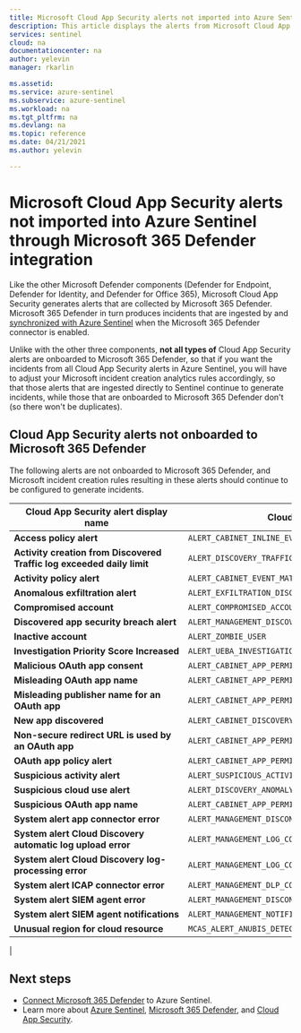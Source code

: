 ```yaml
---
title: Microsoft Cloud App Security alerts not imported into Azure Sentinel through Microsoft 365 Defender integration | Microsoft Docs
description: This article displays the alerts from Microsoft Cloud App Security that must be ingested directly into Azure Sentinel, since they are not collected by Microsoft 365 Defender.
services: sentinel
cloud: na
documentationcenter: na
author: yelevin
manager: rkarlin

ms.assetid:
ms.service: azure-sentinel
ms.subservice: azure-sentinel
ms.workload: na
ms.tgt_pltfrm: na
ms.devlang: na
ms.topic: reference
ms.date: 04/21/2021
ms.author: yelevin

---
```


# Microsoft Cloud App Security alerts not imported into Azure Sentinel through Microsoft 365 Defender integration

Like the other Microsoft Defender components (Defender for Endpoint, Defender for Identity, and Defender for Office 365), Microsoft Cloud App Security generates alerts that are collected by Microsoft 365 Defender. Microsoft 365 Defender in turn produces incidents that are ingested by and [synchronized with Azure Sentinel](microsoft-365-defender-sentinel-integration.md#microsoft-365-defender-incidents-and-microsoft-incident-creation-rules) when the Microsoft 365 Defender connector is enabled.

Unlike with the other three components, **not all types of** Cloud App Security alerts are onboarded to Microsoft 365 Defender, so that if you want the incidents from all Cloud App Security alerts in Azure Sentinel, you will have to adjust your Microsoft incident creation analytics rules accordingly, so that those alerts that are ingested directly to Sentinel continue to generate incidents, while those that are onboarded to Microsoft 365 Defender don't (so there won't be duplicates).

## Cloud App Security alerts not onboarded to Microsoft 365 Defender

The following alerts are not onboarded to Microsoft 365 Defender, and Microsoft incident creation rules resulting in these alerts should continue to be configured to generate incidents.

| Cloud App Security alert display name | Cloud App Security alert name |
|-|-|
| **Access policy alert** | `ALERT_CABINET_INLINE_EVENT_MATCH` |
| **Activity creation from Discovered Traffic log exceeded daily limit** | `ALERT_DISCOVERY_TRAFFIC_LOG_EXCEEDED_LIMIT` |
| **Activity policy alert** | `ALERT_CABINET_EVENT_MATCH_AUDIT` |
| **Anomalous exfiltration alert** | `ALERT_EXFILTRATION_DISCOVERY_ANOMALY_DETECTION` |
| **Compromised account** | `ALERT_COMPROMISED_ACCOUNT` |
| **Discovered app security breach alert** | `ALERT_MANAGEMENT_DISCOVERY_BREACHED_APP` |
| **Inactive account** | `ALERT_ZOMBIE_USER` |
| **Investigation Priority Score Increased** | `ALERT_UEBA_INVESTIGATION_PRIORITY_INCREASE` |
| **Malicious OAuth app consent** | `ALERT_CABINET_APP_PERMISSION_ANOMALY_MALICIOUS_OAUTH_APP_CONSENT` |
| **Misleading OAuth app name** | `ALERT_CABINET_APP_PERMISSION_ANOMALY_MISLEADING_APP_NAME` |
| **Misleading publisher name for an OAuth app** | `ALERT_CABINET_APP_PERMISSION_ANOMALY_MISLEADING_PUBLISHER_NAME` |
| **New app discovered** | `ALERT_CABINET_DISCOVERY_NEW_SERVICE` |
| **Non-secure redirect URL is used by an OAuth app** | `ALERT_CABINET_APP_PERMISSION_ANOMALY_NON_SECURE_REDIRECT_URL` |
| **OAuth app policy alert** | `ALERT_CABINET_APP_PERMISSION` |
| **Suspicious activity alert** | `ALERT_SUSPICIOUS_ACTIVITY` |
| **Suspicious cloud use alert** | `ALERT_DISCOVERY_ANOMALY_DETECTION` |
| **Suspicious OAuth app name** | `ALERT_CABINET_APP_PERMISSION_ANOMALY_SUSPICIOUS_APP_NAME` |
| **System alert app connector error** | `ALERT_MANAGEMENT_DISCONNECTED_API` |
| **System alert Cloud Discovery automatic log upload error** | `ALERT_MANAGEMENT_LOG_COLLECTOR_LOW_RATE` |
| **System alert Cloud Discovery log-processing error** | `ALERT_MANAGEMENT_LOG_COLLECTOR_CONSTANTLY_FAILED_PARSING` |
| **System alert ICAP connector error** | `ALERT_MANAGEMENT_DLP_CONNECTOR_ERROR` |
| **System alert SIEM agent error** | `ALERT_MANAGEMENT_DISCONNECTED_SIEM` |
| **System alert SIEM agent notifications** | `ALERT_MANAGEMENT_NOTIFICATIONS_SIEM` |
| **Unusual region for cloud resource** | `MCAS_ALERT_ANUBIS_DETECTION_UNCOMMON_CLOUD_REGION` |
|

## Next steps

- [Connect Microsoft 365 Defender](connect-microsoft-365-defender.md) to Azure Sentinel.
- Learn more about [Azure Sentinel](overview.md), [Microsoft 365 Defender](/microsoft-365/security/defender/microsoft-365-defender), and [Cloud App Security](/cloud-app-security/what-is-cloud-app-security).
